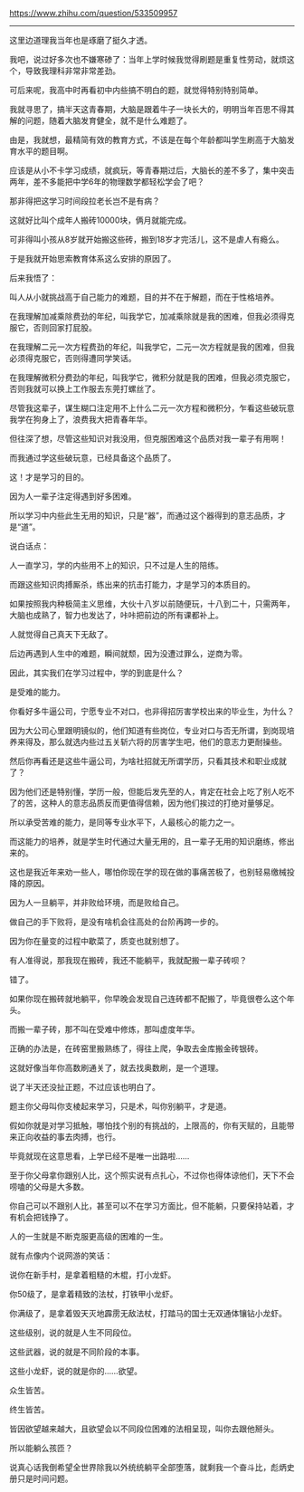https://www.zhihu.com/question/533509957

*** 

这里边道理我当年也是琢磨了挺久才透。

我吧，说过好多次也不嫌寒碜了：当年上学时候我觉得刷题是重复性劳动，就烦这个，导致我理科非常非常差劲。

可后来呢，我高中时再看初中内些搞不明白的题，就觉得特别特别简单。

我就寻思了，搞半天这青春期，大脑是跟着牛子一块长大的，明明当年百思不得其解的问题，随着大脑发育健全，就不是什么难题了。

由是，我就想，最精简有效的教育方式，不该是在每个年龄都叫学生刷高于大脑发育水平的题目啊。

应该是从小不卡学习成绩，就疯玩，等青春期过后，大脑长的差不多了，集中突击两年，差不多能把中学6年的物理数学都轻松学会了吧？

那非得把这学习时间段拉老长岂不是有病？

这就好比叫个成年人搬砖10000块，俩月就能完成。

可非得叫小孩从8岁就开始搬这些砖，搬到18岁才完活儿，这不是虐人有瘾么。

于是我就开始思索教育体系这么安排的原因了。

后来我悟了：

叫人从小就挑战高于自己能力的难题，目的并不在于解题，而在于性格培养。

在我理解加减乘除费劲的年纪，叫我学它，加减乘除就是我的困难，但我必须得克服它，否则回家打屁股。

在我理解二元一次方程费劲的年纪，叫我学它，二元一次方程就是我的困难，但我必须得克服它，否则得遭同学笑话。

在我理解微积分费劲的年纪，叫我学它，微积分就是我的困难，但我必须克服它，否则我就可以换上工作服去东莞打螺丝了。

尽管我这辈子，谋生糊口注定用不上什么二元一次方程和微积分，乍看这些破玩意我学在狗身上了，浪费我大把青春年华。

但往深了想，尽管这些知识对我没用，但克服困难这个品质对我一辈子有用啊！

而我通过学这些破玩意，已经具备这个品质了。

这！才是学习的目的。

因为人一辈子注定得遇到好多困难。

所以学习中内些此生无用的知识，只是“器”，而通过这个器得到的意志品质，才是“道”。

说白话点：

人一直学习，学的内些用不上的知识，只不过是人生的陪练。

而跟这些知识肉搏厮杀，练出来的抗击打能力，才是学习的本质目的。

如果按照我内种极简主义思维，大伙十八岁以前随便玩，十八到二十，只需两年，大脑也成熟了，智力也发达了，咔咔把前边的所有课都补上。

人就觉得自己真天下无敌了。

后边再遇到人生中的难题，瞬间就颓，因为没遭过罪么，逆商为零。

因此，其实我们在学习过程中，学的到底是什么？

是受难的能力。

你看好多牛逼公司，宁愿专业不对口，也非得招厉害学校出来的毕业生，为什么？

因为大公司心里跟明镜似的，他们知道有些岗位，专业对口与否无所谓，到岗现培养来得及，那么就选内些过五关斩六将的厉害学生吧，他们的意志力更耐操些。

然后你再看还是这些牛逼公司，为啥社招就无所谓学历，只看其技术和职业成就了？

因为他们还是特别懂，学历一般，但能后发先至的人，肯定在社会上吃了别人吃不了的苦，这种人的意志品质反而更值得信赖，因为他们挨过的打绝对量够足。

所以承受苦难的能力，是同等专业水平下，人最核心的能力之一。

而这能力的培养，就是学生时代通过大量无用的，且一辈子无用的知识磨练，修出来的。

这也是我近年来劝一些人，哪怕你现在学的现在做的事痛苦极了，也别轻易缴械投降的原因。

因为人一旦躺平，并非败给环境，而是败给自己。

做自己的手下败将，是没有啥机会往高处的台阶再跨一步的。

因为你在量变的过程中歇菜了，质变也就别想了。

有人准得说，那我现在搬砖，我还不能躺平，我就配搬一辈子砖呗？

错了。

如果你现在搬砖就地躺平，你早晚会发现自己连砖都不配搬了，毕竟很卷么这个年头。

而搬一辈子砖，那不叫在受难中修炼，那叫虚度年华。

正确的办法是，在砖窑里搬熟练了，得往上爬，争取去金库搬金砖银砖。

这就好像当年你高数刷通关了，就去找奥数刷，是一个道理。

说了半天还没扯正题，不过应该也明白了。

题主你父母叫你支棱起来学习，只是术，叫你别躺平，才是道。

假如你就是对学习抵触，哪怕找个别的有挑战的，上限高的，你有天赋的，且能带来正向收益的事去肉搏，也行。

毕竟就现在这意思看，上学已经不是唯一出路啦……

至于你父母拿你跟别人比，这个照实说有点扎心，不过你也得体谅他们，天下不会唠嗑的父母是大多数。

你自己可以不跟别人比，甚至可以不在学习方面比，但不能躺，只要保持站着，才有机会把钱挣了。

人的一生就是不断克服更高级的困难的一生。

就有点像内个说网游的笑话：

说你在新手村，是拿着粗糙的木棍，打小龙虾。

你50级了，是拿着精致的法杖，打铁甲小龙虾。

你满级了，是拿着毁天灭地霹雳无敌法杖，打踏马的国士无双通体镶钻小龙虾。

这些级别，说的就是人生不同段位。

这些武器，说的就是不同阶段的本事。

这些小龙虾，说的就是你的……欲望。

众生皆苦。

终生皆苦。

皆因欲望越来越大，且欲望会以不同段位困难的法相呈现，叫你去跟他掰头。

所以能躺么孩匝？

说真心话我倒希望全世界除我以外统统躺平全部堕落，就剩我一个奋斗比，彪炳史册只是时间问题。

